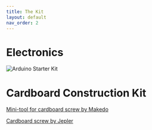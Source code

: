 ```yaml
---
title: The Kit
layout: default
nav_order: 2
---
```


# Electronics

![Arduino Starter Kit](https://www.oomipood.ee/image/cache/catalog/IMG33613738600-800x800.png)

# Cardboard Construction Kit

[Mini-tool for cardboard screw by Makedo](https://www.thingiverse.com/thing:974158)

[Cardboard screw by Jepler](https://www.thingiverse.com/thing:2022677)

